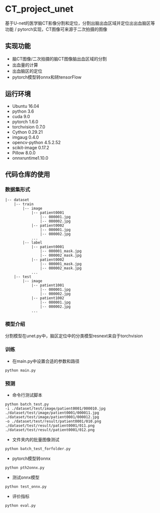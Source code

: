 # CT_project_unet
基于U-net的医学脑CT影像分割和定位，分割出脑出血区域并定位出出血脑区等功能 / pytorch实现，CT图像可来源于二次拍摄的图像

## 实现功能

- 脑CT图像/二次拍摄的脑CT图像脑出血区域的分割
- 出血量的计算
- 出血脑区的定位
- pytorch模型转onnx和转tensorFlow

## 运行环境

 * Ubuntu 16.04
 * python 3.6
 * cuda 9.0
 * pytorch 1.6.0
 * torchvision 0.7.0
 * Cython 0.29.21
 * imgaug 0.4.0
 * opencv-python 4.5.2.52
 * scikit-image 0.17.2
 * Pillow 8.0.0
 * onnxruntime1.10.0

## 代码仓库的使用

### 数据集形式

```
|-- dataset
	|-- train
		|-- image
			|-- patient0001
				|-- 000001.jpg
				|-- 000002.jpg
			|-- patient0002
				|-- 000001.jpg
				|-- 000002.jpg
			...
		|-- label
			|-- patient0001
				|-- 000001_mask.jpg
				|-- 000002_mask.jpg
			|-- patient0002
				|-- 000001_mask.jpg
				|-- 000002_mask.jpg
			...
	|-- test
		|-- image
			|-- patient1001
				|-- 000001.jpg
				|-- 000002.jpg
			|-- patient1002
				|-- 000001.jpg
				|-- 000002.jpg
			...
```

### 模型介绍

分割模型在unet.py中，脑区定位中的分类模型resnext来自于torchvision

### 训练

- 在main.py中设置合适的参数和路径

```
python main.py
```

### 预测

- 命令行测试脚本

```
python batch_test.py 
-i ./dataset/test/image/patient0001/000010.jpg ./dataset/test/image/patient0001/000011.jpg ./dataset/test/image/patient0001/000012.jpg 
-o ./dataset/test/result/patient0001/010.png ./dataset/test/result/patient0001/011.png ./dataset/test/result/patient0001/012.png
```

- 文件夹内的批量图像测试

```
python batch_test_forfolder.py
```

- pytorch模型转onnx

``` 
python pth2onnx.py
```

- 测试onnx模型

``` 
python test_onnx.py
```

- 评价指标

```
python eval.py
```



